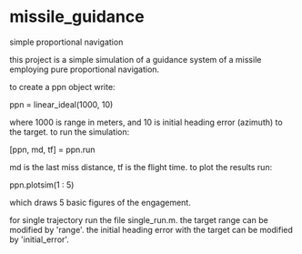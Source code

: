 # missile_guidance
 simple proportional navigation

this project is a simple simulation of a guidance system of a missile employing pure proportional navigation.

to create a ppn object write:

ppn = linear_ideal(1000, 10)

where 1000 is range in meters, and 10 is initial heading error (azimuth) to the target. 
to run the simulation:

[ppn, md, tf] = ppn.run

md is the last miss distance, tf is the flight time.
to plot the results run:

ppn.plotsim(1 : 5)

which draws 5 basic figures of the engagement.


for single trajectory run the file single_run.m. 
the target range can be modified by 'range'. 
the initial heading error with the target can be modified by 'initial_error'.











